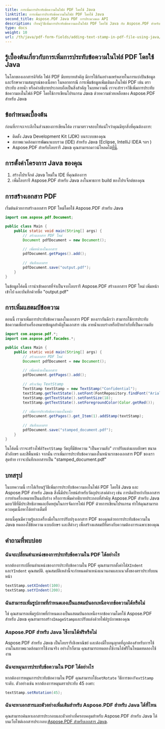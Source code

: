 ```yaml
---
title: การเพิ่มการประทับข้อความในไฟล์ PDF โดยใช้ Java
linktitle: การเพิ่มการประทับข้อความในไฟล์ PDF โดยใช้ Java
second_title: Aspose.PDF Java PDF การประมวลผล API
description: เรียนรู้วิธีเพิ่มการประทับข้อความลงในไฟล์ PDF โดยใช้ Java กับ Aspose.PDF สำหรับ Java ปรับแต่งเอกสาร PDF ของคุณได้อย่างง่ายดาย
type: docs
weight: 10
url: /th/java/pdf-form-fields/adding-text-stamp-in-pdf-file-using-java/
---
```


## รู้เบื้องต้นเกี่ยวกับการเพิ่มการประทับข้อความในไฟล์ PDF โดยใช้ Java

ในโลกของเอกสารดิจิทัล ไฟล์ PDF มีบทบาทสำคัญ มีการใช้กันอย่างแพร่หลายในการแบ่งปันข้อมูลและรักษาความสมบูรณ์ของเนื้อหา ในหลายกรณี การเพิ่มข้อมูลเพิ่มเติมลงในไฟล์ PDF เช่น ตราประทับ ลายน้ำ หรือคำอธิบายประกอบถือเป็นสิ่งสำคัญ ในบทความนี้ เราจะสำรวจวิธีเพิ่มการประทับข้อความลงในไฟล์ PDF โดยใช้การเขียนโปรแกรม Java ด้วยความช่วยเหลือของ Aspose.PDF สำหรับ Java

## ข้อกำหนดเบื้องต้น

ก่อนที่เราจะเจาะลึกในส่วนของการเขียนโค้ด เรามาตรวจสอบให้แน่ใจว่าคุณมีทุกสิ่งที่คุณต้องการ:

- ติดตั้ง Java Development Kit (JDK) บนระบบของคุณ
- สภาพแวดล้อมการพัฒนาแบบรวม (IDE) สำหรับ Java (Eclipse, IntelliJ IDEA ฯลฯ )
-  Aspose.PDF สำหรับไลบรารี Java คุณสามารถดาวน์โหลดได้[ที่นี่](https://releases.aspose.com/pdf/java/).

## การตั้งค่าโครงการ Java ของคุณ

1. สร้างโปรเจ็กต์ Java ใหม่ใน IDE ที่คุณต้องการ
2. เพิ่มไลบรารี Aspose.PDF สำหรับ Java ลงในพาธการ build ของโปรเจ็กต์ของคุณ

## การสร้างเอกสาร PDF

เริ่มต้นด้วยการสร้างเอกสาร PDF ใหม่โดยใช้ Aspose.PDF สำหรับ Java

```java
import com.aspose.pdf.Document;

public class Main {
    public static void main(String[] args) {
        // สร้างเอกสาร PDF ใหม่
        Document pdfDocument = new Document();
        
        // เพิ่มหน้าลงในเอกสาร
        pdfDocument.getPages().add();
        
        // บันทึกเอกสาร
        pdfDocument.save("output.pdf");
    }
}
```

ในข้อมูลโค้ดนี้ เรานำเข้าคลาสที่จำเป็นจากไลบรารี Aspose.PDF สร้างเอกสาร PDF ใหม่ เพิ่มหน้าเข้าไป และบันทึกด้วยชื่อ "output.pdf"

## การเพิ่มแสตมป์ข้อความ

ตอนนี้ เรามาเพิ่มการประทับข้อความลงในเอกสาร PDF ของเรากันดีกว่า สามารถใช้การประทับข้อความเพื่อทำเครื่องหมายข้อมูลสำคัญในเอกสาร เช่น ลายน้ำแบบร่างหรือป้ายกำกับที่เป็นความลับ

```java
import com.aspose.pdf.*;
import com.aspose.pdf.facades.*;

public class Main {
    public static void main(String[] args) {
        // สร้างเอกสาร PDF ใหม่
        Document pdfDocument = new Document();
        
        // เพิ่มหน้าลงในเอกสาร
        pdfDocument.getPages().add();
        
        // สร้างวัตถุ TextStamp
        TextStamp textStamp = new TextStamp("Confidential");
        textStamp.getTextState().setFont(FontRepository.findFont("Arial"));
        textStamp.getTextState().setFontSize(18);
        textStamp.getTextState().setForegroundColor(Color.getRed());
        
        // เพิ่มการประทับข้อความลงในหน้า
        pdfDocument.getPages().get_Item(1).addStamp(textStamp);
        
        // บันทึกเอกสาร
        pdfDocument.save("stamped_document.pdf");
    }
}
```

 ในโค้ดนี้ เราจะสร้างไฟล์`TextStamp` วัตถุที่มีข้อความ "เป็นความลับ" เราปรับแต่งแบบอักษร ขนาดตัวอักษร และสีพื้นหน้า จากนั้น เราเพิ่มการประทับข้อความลงในหน้าแรกของเอกสาร PDF ของเรา สุดท้าย เราจะบันทึกเอกสารเป็น "stamped_document.pdf"

## บทสรุป

ในบทความนี้ เราได้เรียนรู้วิธีเพิ่มการประทับข้อความลงในไฟล์ PDF โดยใช้ Java และ Aspose.PDF สำหรับ Java สิ่งนี้มีประโยชน์สำหรับวัตถุประสงค์ต่างๆ เช่น การติดป้ายกำกับเอกสาร การทำเครื่องหมายเป็นฉบับร่าง หรือการเพิ่มคำอธิบายประกอบที่สำคัญ Aspose.PDF สำหรับ Java มอบวิธีที่มีประสิทธิภาพและยืดหยุ่นในการจัดการไฟล์ PDF ด้วยการเขียนโปรแกรม ทำให้คุณสามารถควบคุมเนื้อหาได้อย่างเต็มที่

ตอนนี้คุณมีความรู้และเครื่องมือในการปรับปรุงเอกสาร PDF ของคุณด้วยการประทับข้อความใน Java ทดลองใช้ข้อความ แบบอักษร และสีต่างๆ เพื่อสร้างแสตมป์ที่ตรงกับความต้องการเฉพาะของคุณ

## คำถามที่พบบ่อย

### ฉันจะเปลี่ยนตำแหน่งของการประทับข้อความใน PDF ได้อย่างไร

 หากต้องการเปลี่ยนตำแหน่งของการประทับข้อความใน PDF คุณสามารถตั้งค่าได้`XIndent` และ`YIndent` คุณสมบัติ. คุณสมบัติเหล่านี้จะกำหนดตำแหน่งแนวนอนและแนวตั้งของตราประทับบนหน้า

```java
textStamp.setXIndent(100);
textStamp.setYIndent(200);
```

### ฉันสามารถเพิ่มรูปภาพที่กำหนดเองเป็นแสตมป์นอกเหนือจากข้อความได้หรือไม่

 ใช่ คุณสามารถเพิ่มรูปภาพที่กำหนดเองเป็นแสตมป์นอกเหนือจากข้อความโดยใช้ Aspose.PDF สำหรับ Java คุณสามารถสร้าง`ImageStamp`และปรับแต่งด้วยไฟล์รูปภาพของคุณ

### Aspose.PDF สำหรับ Java ใช้งานได้ฟรีหรือไม่

Aspose.PDF สำหรับ Java เป็นไลบรารีเชิงพาณิชย์ และต้องมีใบอนุญาตที่ถูกต้องสำหรับการใช้งานในสภาพแวดล้อมการใช้งานจริง อย่างไรก็ตาม คุณสามารถทดลองใช้งานได้ฟรีในโหมดทดลองใช้งาน

### ฉันจะหมุนการประทับข้อความใน PDF ได้อย่างไร

 หากต้องการหมุนการประทับข้อความใน PDF คุณสามารถใช้`setRotate` วิธีการของ`TextStamp` ระดับ. ตัวอย่างเช่น หากต้องการหมุนตราประทับ 45 องศา:

```java
textStamp.setRotation(45);
```

### ฉันจะหาเอกสารและตัวอย่างเพิ่มเติมสำหรับ Aspose.PDF สำหรับ Java ได้ที่ไหน

 คุณสามารถค้นหาเอกสารประกอบและตัวอย่างที่ครอบคลุมสำหรับ Aspose.PDF สำหรับ Java ได้บนเว็บไซต์เอกสารประกอบ:[Aspose.PDF สำหรับเอกสาร Java](https://reference.aspose.com/pdf/java/).